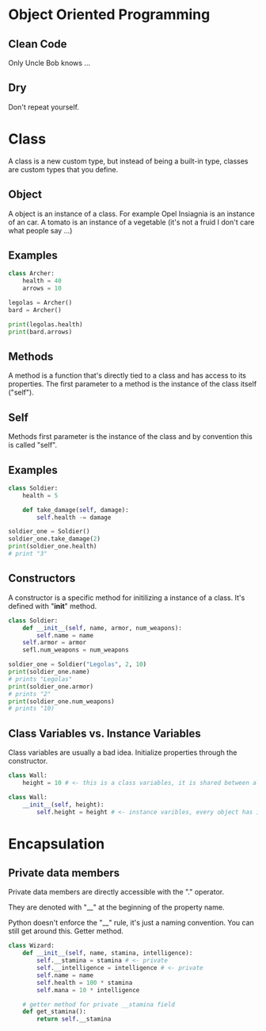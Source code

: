 # Object Oriented Programming

## Clean Code

Only Uncle Bob knows ...

## Dry

Don't repeat yourself.

# Class

A class is a new custom type, but instead of being a built-in type, classes are custom types that you define.

## Object

A object is an instance of a class. For example Opel Insiagnia is an instance of an car. A tomato is an instance of a vegetable (it's not a fruid I don't care what people say ...)

## Examples

```python
class Archer:
    health = 40
    arrows = 10

legolas = Archer()
bard = Archer()

print(legolas.health)
print(bard.arrows)
```

## Methods

A method is a function that's directly tied to a class and has access to its properties.
The first parameter to a method is the instance of the class itself ("self").

## Self
Methods first parameter is the instance of the class and by convention this is called "self".

## Examples

```python
class Soldier:
    health = 5

    def take_damage(self, damage):
        self.health -= damage

soldier_one = Soldier()
soldier_one.take_damage(2)
print(soldier_one.health)
# print "3"
```

## Constructors

A constructor is a specific method for initilizing a instance of a class.
It's defined with "__init__" method.

```python
class Soldier:
    def __init__(self, name, armor, num_weapons):
        self.name = name
	self.armor = armor
	sefl.num_weapons = num_weapons

soldier_one = Soldier("Legolas", 2, 10)
print(soldier_one.name)
# prints "Legolas"
print(soldier_one.armor)
# prints "2"
print(soldier_one.num_weapons)
# prints "10)
```

## Class Variables vs. Instance Variables

Class variables are usually a bad idea. Initialize properties through the constructor.

```python
class Wall:
    height = 10 # <- this is a class variables, it is shared between all instances of the Wall class
```

```python
class Wall:
    __init__(self, height):
        self.height = height # <- instance varibles, every object has it's own value
```

# Encapsulation

## Private data members
Private data members are directly accessible with the "." operator.

They are denoted with "__" at the beginning of the property name.

Python doesn't enforce the "__" rule, it's just a naming convention. You can still get around this. Getter method.

```python
class Wizard:
    def __init__(self, name, stamina, intelligence):
        self.__stamina = stamina # <- private
        self.__intelligence = intelligence # <- private
        self.name = name
        self.health = 100 * stamina
        self.mana = 10 * intelligence

    # getter method for private __stamina field
    def get_stamina():
        return self.__stamina
```
